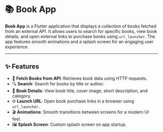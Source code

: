 # 📚 Book App

**Book App** is a Flutter application that displays a collection of books fetched from an external API. It allows users to search for specific books, view book details, and open external links to purchase books using `url_launcher`. The app features smooth animations and a splash screen for an engaging user experience.

---

## ✨ Features

- 🔄 **Fetch Books from API**: Retrieves book data using HTTP requests.
- 🔍 **Search**: Search for books by title or author.
- 📖 **Book Details**: View book title, cover image, short description, and category.
- 🌐 **Launch URL**: Open book purchase links in a browser using `url_launcher`.
- 🎬 **Animations**: Smooth transitions between screens for a modern UI feel.
- 🖼️ **Splash Screen**: Custom splash screen on app startup.